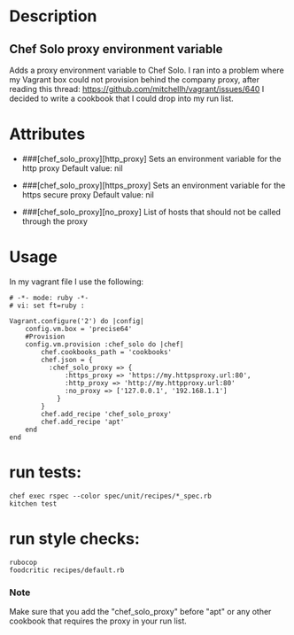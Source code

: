 # Description
## Chef Solo proxy environment variable
Adds a proxy environment variable to Chef Solo. I ran into a problem where my Vagrant box could not provision behind the company proxy, after reading this thread: https://github.com/mitchellh/vagrant/issues/640 I decided to write a cookbook that I could drop into my run list.

# Attributes
 * ###[chef_solo_proxy][http_proxy]
    Sets an environment variable for the http proxy
    Default value: nil

 * ###[chef_solo_proxy][https_proxy]
    Sets an environment variable for the https secure proxy
    Default value: nil

 * ###[chef_solo_proxy][no_proxy]
    List of hosts that should not be called through the proxy

# Usage
In my vagrant file I use the following:

```
# -*- mode: ruby -*-
# vi: set ft=ruby :

Vagrant.configure('2') do |config|
    config.vm.box = 'precise64'
    #Provision
    config.vm.provision :chef_solo do |chef|
        chef.cookbooks_path = 'cookbooks'
        chef.json = {
          :chef_solo_proxy => {
              :https_proxy => 'https://my.httpsproxy.url:80',
              :http_proxy => 'http://my.httpproxy.url:80'
              :no_proxy => ['127.0.0.1', '192.168.1.1']
            }
        }
        chef.add_recipe 'chef_solo_proxy'
        chef.add_recipe 'apt'
    end
end
```

# run tests:
    chef exec rspec --color spec/unit/recipes/*_spec.rb
    kitchen test

# run style checks:
    rubocop
    foodcritic recipes/default.rb

### Note
Make sure that you add the "chef_solo_proxy" before "apt" or any other cookbook that requires the proxy in your run list.

